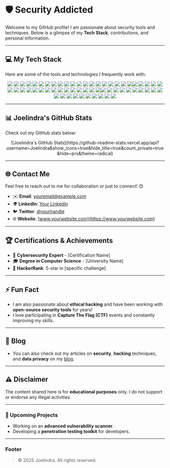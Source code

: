# 🛡️ Security Addicted

Welcome to my GitHub profile! I am passionate about security tools and techniques. Below is a glimpse of my **Tech Stack**, contributions, and personal information.

---

## 💻 My Tech Stack

Here are some of the tools and technologies I frequently work with:

<div align="center">
<img src="https://img.shields.io/badge/HashSuite-000000?style=flat-square&logo=hashsuite&logoColor=white"> <img src="https://img.shields.io/badge/Netdiscover-00A3A3?style=flat-square&logo=netdiscover&logoColor=white"> <img src="https://img.shields.io/badge/Recon-ng-003C51?style=flat-square&logo=recon-ng&logoColor=white"> <img src="https://img.shields.io/badge/Fuzzer-FF4500?style=flat-square&logo=fuzzing&logoColor=white"> <img src="https://img.shields.io/badge/Mirai-BF0000?style=flat-square&logo=mirai&logoColor=white"> <img src="https://img.shields.io/badge/Scapy-8A2BE2?style=flat-square&logo=scapy&logoColor=white"> <img src="https://img.shields.io/badge/Masscan-2E8B57?style=flat-square&logo=masscan&logoColor=white"> <img src="https://img.shields.io/badge/LaZagne-FF00FF?style=flat-square&logo=lazagne&logoColor=white"> <img src="https://img.shields.io/badge/Packet_Sniffer-8A0000?style=flat-square&logo=packet-sniffer&logoColor=white"> <img src="https://img.shields.io/badge/WEH-0D94E0?style=flat-square&logo=weh&logoColor=white"> <img src="https://img.shields.io/badge/Volatility-F8A800?style=flat-square&logo=volatility&logoColor=white"> <img src="https://img.shields.io/badge/Imperva-282D3C?style=flat-square&logo=imperva&logoColor=white"> <img src="https://img.shields.io/badge/Caine-000000?style=flat-square&logo=caine&logoColor=white"> <img src="https://img.shields.io/badge/Ethereal-181C1F?style=flat-square&logo=ethereal&logoColor=white"> <img src="https://img.shields.io/badge/Snort-FFCC00?style=flat-square&logo=snort&logoColor=white"> <img src="https://img.shields.io/badge/OpenVAS-0D9E74?style=flat-square&logo=openvas&logoColor=white"> <img src="https://img.shields.io/badge/THC-Hydra-8B0000?style=flat-square&logo=hydra&logoColor=white"> <img src="https://img.shields.io/badge/Kismet-22A7F0?style=flat-square&logo=kismet&logoColor=white"> <img src="https://img.shields.io/badge/Volatility-000000?style=flat-square&logo=volatility&logoColor=white"> <img src="https://img.shields.io/badge/Ettercap-228B22?style=flat-square&logo=ettercap&logoColor=white"><img src="https://img.shields.io/badge/HashSuite-000000?style=flat-square&logo=hashsuite&logoColor=white"> <img src="https://img.shields.io/badge/Netdiscover-00A3A3?style=flat-square&logo=netdiscover&logoColor=white"> <img src="https://img.shields.io/badge/Recon-ng-003C51?style=flat-square&logo=recon-ng&logoColor=white"> <img src="https://img.shields.io/badge/Fuzzer-FF4500?style=flat-square&logo=fuzzing&logoColor=white"> <img src="https://img.shields.io/badge/Mirai-BF0000?style=flat-square&logo=mirai&logoColor=white"> <img src="https://img.shields.io/badge/Scapy-8A2BE2?style=flat-square&logo=scapy&logoColor=white"> <img src="https://img.shields.io/badge/Masscan-2E8B57?style=flat-square&logo=masscan&logoColor=white"> <img src="https://img.shields.io/badge/LaZagne-FF00FF?style=flat-square&logo=lazagne&logoColor=white"> <img src="https://img.shields.io/badge/Packet_Sniffer-8A0000?style=flat-square&logo=packet-sniffer&logoColor=white"> <img src="https://img.shields.io/badge/WEH-0D94E0?style=flat-square&logo=weh&logoColor=white"> <img src="https://img.shields.io/badge/Volatility-F8A800?style=flat-square&logo=volatility&logoColor=white"> <img src="https://img.shields.io/badge/Imperva-282D3C?style=flat-square&logo=imperva&logoColor=white"> <img src="https://img.shields.io/badge/Caine-000000?style=flat-square&logo=caine&logoColor=white"> <img src="https://img.shields.io/badge/Ethereal-181C1F?style=flat-square&logo=ethereal&logoColor=white"> <img src="https://img.shields.io/badge/Snort-FFCC00?style=flat-square&logo=snort&logoColor=white"> <img src="https://img.shields.io/badge/OpenVAS-0D9E74?style=flat-square&logo=openvas&logoColor=white"> <img src="https://img.shields.io/badge/THC-Hydra-8B0000?style=flat-square&logo=hydra&logoColor=white"> <img src="https://img.shields.io/badge/Kismet-22A7F0?style=flat-square&logo=kismet&logoColor=white"> <img src="https://img.shields.io/badge/Volatility-000000?style=flat-square&logo=volatility&logoColor=white"> <img src="https://img.shields.io/badge/Ettercap-228B22?style=flat-square&logo=ettercap&logoColor=white"><img src="https://img.shields.io/badge/WPSeku-FF5733?style=flat-square&logo=wp-seku&logoColor=white"> <img src="https://img.shields.io/badge/Reaver-1E90FF?style=flat-square&logo=reaver&logoColor=white"> <img src="https://img.shields.io/badge/Peach_Fuzzer-FF6347?style=flat-square&logo=peach-fuzzer&logoColor=white"> <img src="https://img.shields.io/badge/SSLStrip-8B0000?style=flat-square&logo=sslstrip&logoColor=white"> <img src="https://img.shields.io/badge/Red_Queen-B12D2D?style=flat-square&logo=red-queen&logoColor=white"> <img src="https://img.shields.io/badge/Nessus-1F6A58?style=flat-square&logo=nessus&logoColor=white"> <img src="https://img.shields.io/badge/Hash-DB-00BFFF?style=flat-square&logo=hash-db&logoColor=white"> <img src="https://img.shields.io/badge/Skyhook-3C3C3C?style=flat-square&logo=skyhook&logoColor=white"> <img src="https://img.shields.io/badge/ExploitDB-F7B731?style=flat-square&logo=exploitdb&logoColor=white"> <img src="https://img.shields.io/badge/PayloadsAllTheThings-9C27B0?style=flat-square&logo=payloads-all-the-things&logoColor=white"> <img src="https://img.shields.io/badge/HTB-0A74DA?style=flat-square&logo=hack-the-box&logoColor=white"> <img src="https://img.shields.io/badge/GoPhish-00E5EE?style=flat-square&logo=gophish&logoColor=white"> <img src="https://img.shields.io/badge/Scrapy-266489?style=flat-square&logo=scrapy&logoColor=white"> <img src="https://img.shields.io/badge/Dradis-2C3E50?style=flat-square&logo=dradis&logoColor=white"> <img src="https://img.shields.io/badge/Responder-DA291C?style=flat-square&logo=responder&logoColor=white"> <img src="https://img.shields.io/badge/Empire-3E4A5C?style=flat-square&logo=empire&logoColor=white"> <img src="https://img.shields.io/badge/Veil-EA5321?style=flat-square&logo=veil&logoColor=white"> <img src="https://img.shields.io/badge/AtomicRedTeam-1D9B5A?style=flat-square&logo=atomic-red-team&logoColor=white"> <img src="https://img.shields.io/badge/CrackMapExec-5D5D5D?style=flat-square&logo=crackmapexec&logoColor=white"> <img src="https://img.shields.io/badge/Patator-000000?style=flat-square&logo=patator&logoColor=white"> 
</div>

---

## 📊 Joelindra's GitHub Stats

Check out my GitHub stats below:

<div align="center">
  ![Joelindra's GitHub Stats](https://github-readme-stats.vercel.app/api?username=Joelindra&show_icons=true&hide_title=true&count_private=true&hide=prs&theme=radical)
</div>

---

## 🌐 Contact Me

Feel free to reach out to me for collaboration or just to connect! 😊

- ✉️ **Email**: [youremail@example.com](mailto:youremail@example.com)
- 🌍 **LinkedIn**: [Your LinkedIn](https://www.linkedin.com/in/yourprofile)
- 🐦 **Twitter**: [@yourhandle](https://twitter.com/yourhandle)
- 🌐 **Website**: [www.yourwebsite.com](https://www.yourwebsite.com)

---

## 🏆 Certifications & Achievements

- 🥇 **Cybersecurity Expert** - [Certification Name]
- 🎓 **Degree in Computer Science** - [University Name]
- 🏅 **HackerRank**: 5-star in [specific challenge]

---

## ⚡ Fun Fact

- I am also passionate about **ethical hacking** and have been working with **open-source security tools** for years!
- I love participating in **Capture The Flag (CTF)** events and constantly improving my skills.

---

## 📝 Blog

- You can also check out my articles on **security**, **hacking** techniques, and **data privacy** on my [blog](https://www.yourblog.com).

---

## ⚠️ Disclaimer

The content shared here is for **educational purposes** only. I do not support or endorse any illegal activities.

---

### 📅 Upcoming Projects

- Working on an **advanced vulnerability scanner**.
- Developing a **penetration testing toolkit** for developers.
  
---

### Footer

> &copy; 2025 Joelindra. All rights reserved.

